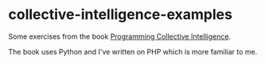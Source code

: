 # collective-intelligence-examples

Some exercises from the book [Programming Collective Intelligence](http://shop.oreilly.com/product/9780596529321.do).

The book uses Python and I've written on PHP which is more familiar to me.
